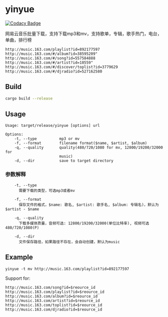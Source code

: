 # yinyue

[![Codacy Badge](https://api.codacy.com/project/badge/Grade/144f265f634b4015bbe5bc7f03233b03)](https://app.codacy.com/app/lonng/yinyue?utm_source=github.com&utm_medium=referral&utm_content=lonng/yinyue&utm_campaign=Badge_Grade_Dashboard)

网易云音乐批量下载，支持下载mp3和mv，支持歌单，专辑，歌手热门，电台，单曲，排行榜

```text
http://music.163.com/playlist?id=892177597
http://music.163.com/#/album?id=38595209"
http://music.163.com/#/song?id=557584888
http://music.163.com/#/artist?id=10559"
http://music.163.com/#/discover/toplist?id=3779629
http://music.163.com/#/djradio?id=527162580

```

## Build

```bash
cargo build --release
```

## Usage
```text
Usage: target/release/yinyue [options] url

Options:
    -t, --type          mp3 or mv
    -f, --format        filename format($name, $artist, $album)
    -q, --quality       quality(480/720/1080 for mv, 12800/19200/32000 for
                        music)
    -d, --dir           save to target directory
```

### 参数解释
```
    -t, --type
      需要下载的类型，可选mp3或者mv
      
    -f, --format
      保存文件的格式，$name: 歌名, $artist: 歌手名, $album: 专辑名)，默认为$artist - $name
      
    -q, --quality
      下载多媒体质量，音频可选: 12800/19200/32000(单位比特率), 视频可选480/720/1080(P)
      
    -d, --dir
      文件保存路径，如果路径不存在，会自动创建，默认为music
```

## Example

```shell
yinyue -t mv http://music.163.com/playlist?id=892177597
```

Support for:
```text
http://music.163.com/song?id=$reource_id
http://music.163.com/playlist?id=$reource_id
http://music.163.com/album?id=$reource_id
http://music.163.com/artist?id=$reource_id
http://music.163.com/toplist?id=$reource_id
http://music.163.com/djradio?id=$reource_id
```
